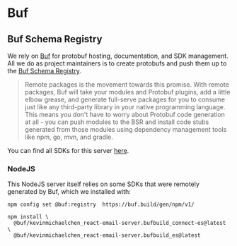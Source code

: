 # Buf

## Buf Schema Registry

We rely on [Buf][buf-url] for protobuf hosting, documentation, and SDK
management. All we do as project maintainers is to create protobufs and push
them up to the [Buf Schema Registry][buf-schema-registry-url].

> Remote packages is the movement towards this promise. With remote packages,
> Buf will take your modules and Protobuf plugins, add a little elbow grease,
> and generate full-serve packages for you to consume just like any third-party
> library in your native programming language. This means you don't have to
> worry about Protobuf code generation at all - you can push modules to the BSR
> and install code stubs generated from those modules using dependency
> management tools like npm, go, mvn, and gradle.

You can find all SDKs for this server [here][buf-sdks-url].

### NodeJS

This NodeJS server itself relies on some SDKs that were remotely generated by
Buf, which we installed with:

```shell
npm config set @buf:registry  https://buf.build/gen/npm/v1/

npm install \
  @buf/kevinmichaelchen_react-email-server.bufbuild_connect-es@latest \
  @buf/kevinmichaelchen_react-email-server.bufbuild_es@latest
```

[buf-url]: https://buf.build/
[buf-schema-registry-url]: https://buf.build/docs/bsr/remote-packages/overview/
[buf-sdks-url]:
  https://buf.build/kevinmichaelchen/react-email-server/assets/main
